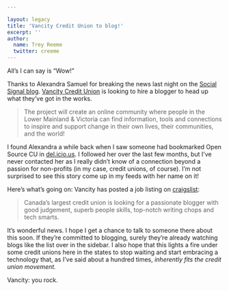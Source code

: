 ```yaml
---

layout: legacy
title: 'Vancity Credit Union to blog!'
excerpt: ''
author:
  name: Trey Reeme
  twitter: creeme
---
```


<p>All&#8217;s I can say is &#8220;Wow!&#8221;</p>
<p>Thanks to Alexandra Samuel for breaking the news last night on the <a href="http://www.socialsignal.com/blog/alexandra-samuel/blog-for-vancity-and-collaborate-with-social-signal">Social Signal blog</a>.  <a href="https://www.vancity.com/">Vancity Credit Union</a> is looking to hire a blogger to head up what they&#8217;ve got in the works.</p>
<blockquote>
<p>The project will create an online community where people in the Lower Mainland &#38; Victoria can find information, tools and connections to inspire and support change in their own lives, their communities, and the world!</p>
</blockquote>
<p>I found Alexandra a while back when I saw someone had bookmarked Open Source CU in <a href="http://del.icio.us/url/4ec64c7382e971a0ef1256a269b711ba">del.icio.us</a>.  I followed her over the last few months, but I&#8217;ve never contacted her as I really didn&#8217;t know of a connection beyond a passion for non-profits (in my case, credit unions, of course).  I&#8217;m not surprised to see this story come up in my feeds with her name on it!</p>
<p>Here&#8217;s what&#8217;s going on:  Vancity has posted a job listing on <a href="http://vancouver.craigslist.org/wri/167022881.html">craigslist</a>:</p>
<blockquote>
<p> Canada&#8217;s largest credit union is looking for a passionate blogger with good judgement, superb people skills, top-notch writing chops and tech smarts.</p>
</blockquote>
<p>It&#8217;s wonderful news.  I hope I get a chance to talk to someone there about this soon.  If they&#8217;re committed to blogging, surely they&#8217;re already watching blogs like the list over in the sidebar.  I also hope that this lights a fire under some credit unions here in the states to stop waiting and start embracing a technology that, as I&#8217;ve said about a hundred times, <em>inherently fits the credit union movement.</em></p>
<p>Vancity: you rock.</p>